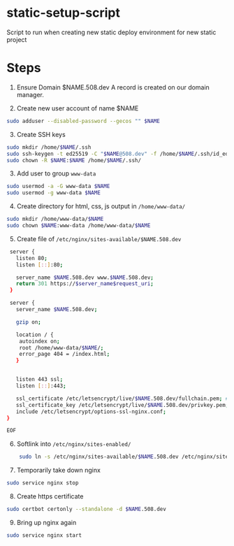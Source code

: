 # static-setup-script
Script to run when creating new static deploy environment for new static project

# Steps
1. Ensure Domain $NAME.508.dev A record is created on our domain manager.

2. Create new user account of name $NAME
```bash
sudo adduser --disabled-password --gecos "" $NAME
```
3. Create SSH keys
```bash
sudo mkdir /home/$NAME/.ssh
sudo ssh-keygen -t ed25519 -C "$NAME@508.dev" -f /home/$NAME/.ssh/id_ed -N ""
sudo chown -R $NAME:$NAME /home/$NAME/.ssh/
```
3. Add user to group `www-data`
```bash
sudo usermod -a -G www-data $NAME
sudo usermod -g www-data $NAME
```
4. Create directory for html, css, js output in `/home/www-data/`

```bash
sudo mkdir /home/www-data/$NAME
sudo chown $NAME:www-data /home/www-data/$NAME
```
5. Create file of `/etc/nginx/sites-available/$NAME.508.dev`
```bash
 server {
   listen 80;
   listen [::]:80;

   server_name $NAME.508.dev www.$NAME.508.dev;
   return 301 https://$server_name$request_uri;
 }

 server {
   server_name $NAME.508.dev;

   gzip on;

   location / {
	autoindex on;
	root /home/www-data/$NAME/;
	error_page 404 = /index.html;
   }


   listen 443 ssl;
   listen [::]:443;

   ssl_certificate /etc/letsencrypt/live/$NAME.508.dev/fullchain.pem; # CHANGE ME
   ssl_certificate_key /etc/letsencrypt/live/$NAME.508.dev/privkey.pem; # CHANGE ME
   include /etc/letsencrypt/options-ssl-nginx.conf;
}

EOF
```
6. Softlink into `/etc/nginx/sites-enabled/`

```bash
    sudo ln -s /etc/nginx/sites-available/$NAME.508.dev /etc/nginx/sites-enabled/
```

7. Temporarily take down nginx

```bash
sudo service nginx stop
```

8. Create https certificate

```bash
sudo certbot certonly --standalone -d $NAME.508.dev
```

9. Bring up nginx again

```bash
sudo service nginx start
```
